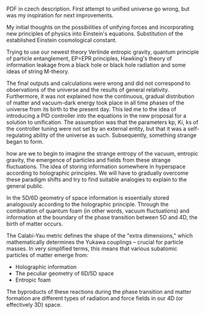 PDF in czech description. 
First attempt to unified universe go wrong, 
but was my inspiration for next improvements.

My initial thoughts on the possibilities of unifying forces and 
incorporating new principles of physics into Einstein's equations. 
Substitution of the established Einstein cosmological constant.

Trying to use our newest theory
Verlinde entropic gravity, quantum principle of particle entanglement, 
EP=EPR principles, Hawking's theory of information leakage
from a black hole or black hole radiation and some ideas of string M-theory.

The final outputs and calculations were wrong and did not correspond to observations of the universe and the results of general relativity. Furthermore, it was not explained how the continuous, gradual distribution of matter and vacuum-dark energy took place in all time phases of the universe from its birth to the present day. This led me to the idea of introducing a PID controller into the equations in the new proposal for a solution to unification. The assumption was that the parameters kp, Ki, ks of the controller tuning were not set by an external entity, but that it was a self-regulating ability of the universe as such. Subsequently, something strange began to form. 

how are we to begin to imagine the strange entropy of the vacuum, entropic gravity, the emergence of particles and fields from these strange fluctuations. The idea of storing information somewhere in hyperspace according to holographic principles. We will have to gradually overcome these paradigm shifts and try to find suitable analogies to explain to the general public.

In the 5D/6D geometry of space information is essentially stored analogously according to the holographic principle. Through the combination of quantum foam (in other words, vacuum fluctuations) and information at the boundary of the phase transition between 5D and 4D, the birth of matter occurs.  

The Calabi-Yau metric defines the shape of the "extra dimensions," which mathematically determines the Yukawa couplings – crucial for particle masses. In very simplified terms, this means that various subatomic particles of matter emerge from:  
- Holographic information  
- The peculiar geometry of 6D/5D space  
- Entropic foam  

The byproducts of these reactions during the phase transition and matter formation are different types of radiation and force fields in our 4D (or effectively 3D) space.  

